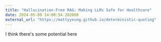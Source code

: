 ```yaml
---
title: "Hallucination-Free RAG: Making LLMs Safe for Healthcare"
date: 2024-05-08 14:00:54.202000
external_url: "https://mattyyeung.github.io/deterministic-quoting"
---
```


I think there's some potential here